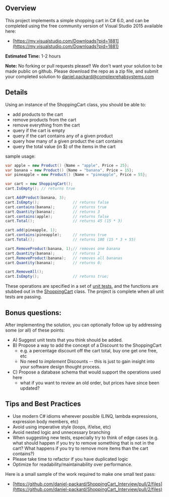 ## Overview
This project implements a simple shopping cart in C# 6.0, and can be completed 
using the free community version of Visual Studio 2015 available here: 
* [https://my.visualstudio.com/Downloads?pid=1881](https://my.visualstudio.com/Downloads?pid=1881) 

**Estimated Time:** 1-2 hours

**Note:** No forking or pull requests please!! We don't want your solution to be made public on github. Please download the repo as a zip file, and submit your completed solution to daniel.packard@complexrehabsystems.com


## Details
Using an instance of the ShoppingCart class, you should be able to:
* add products to the cart
* remove products from the cart
* remove everything from the cart
* query if the cart is empty
* query if the cart contains any of a given product
* query how many of a given product the cart contains
* query the total value (in $) of the items in the cart

sample usage:
``` c#
var apple = new Product() {Name = "apple", Price = 25};
var banana = new Product() {Name = "banana", Price = 15};
var pineapple = new Product() {Name = "pineapple", Price = 55};

var cart = new ShoppingCart();
cart.IsEmpty(); // returns true

cart.AddProduct(banana, 3);
cart.IsEmpty();               // returns false
cart.contains(banana);        // returns true
cart.Quantity(banana);        // returns 3
cart.contains(apple);         // returns false
cart.Total();                 // returns 45 (15 * 3)

cart.add(pineapple, 1);
cart.contains(pineapple);     // returns true
cart.Total();                 // returns 100 (15 * 3 + 55)

cart.RemoveProduct(banana, 1);// removes one banana
cart.Quantity(banana);        // returns 2
cart.RemoveProduct(banana);   // removes all bananas
cart.Quantity(banana);        // returns 0;

cart.RemoveAll();
cart.IsEmpty();               // returns true;

```

These operations are specified in a set of [unit tests](https://github.com/daniel-packard/ShoppingCart_Interview/blob/master/ShoppingCart_Interview/Test/When_adding_and_removing_items_to_a_shopping_cart.cs), and the functions are stubbed out in the [ShoppingCart](https://github.com/daniel-packard/ShoppingCart_Interview/blob/master/ShoppingCart_Interview/ShoppingCart.cs) class. The project is complete when all unit tests are passing.

## Bonus questions: 
After implementing the solution, you can optionally follow up by addressing some (or all) of these points:
- A) Suggest unit tests that you think should be added.
- B) Propose a way to add the concept of a Discount to the ShoppingCart 
  - e.g. a percentage discount off the cart total, buy one get one free, etc
  - No need to _implement_ Discounts -- this is just to gain insight into your software design thought process.
- C) Propose a database schema that would support the operations used here
  - what if you want to review an old order, but prices have since been updated?

## Tips and Best Practices

* Use modern C# idioms wherever possible (LINQ, lambda expressions, expression body members, etc)
* Avoid using imperative style (loops, if/else, etc)
* Avoid nested logic and unnecessary branching
* When suggesting new tests, especially try to think of edge cases (e.g. what should happen if you try to remove something that is not in the cart? What happens if you try to remove more items than the cart contains?)
* Please take time to refactor if you have duplicated logic
* Optimize for readability/maintainability over performance.

Here is a small sample of the work required to make one small test pass:
* [https://github.com/daniel-packard/ShoppingCart_Interview/pull/2/files](https://github.com/daniel-packard/ShoppingCart_Interview/pull/2/files)
